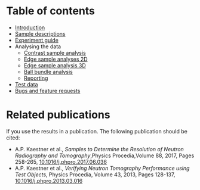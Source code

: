 # Table of contents
* [Introduction](UserManual-introduction.md)
* [Sample descriptions](UserManual-samples.md)
* [Experiment guide](UserManual-experiments.md)
* Analysing the data
    * [Contrast sample analysis](UserManual-contrast.md)
    * [Edge sample analyses 2D](UserManual-2dEdge.md)
    * [Edge sample analysis 3D](UserManual-3dEdge.md)
    * [Ball bundle analysis](UserManual-balls.md)
    * [Reporting](UserManual-reporting.md)
* [Test data](UserManual-testdata.md)
* [Bugs and feature requests](UserManual-bugsFeatures.md)

# Related publications
If you use the results in a publication. The following publication should be cited: <br/>
* A.P. Kaestner et al., _Samples to Determine the Resolution of Neutron Radiography and Tomography_,Physics Procedia,Volume 88, 2017, Pages 258-265, [10.1016/j.phpro.2017.06.036](https://doi.org/10.1016/j.phpro.2017.06.036)
* A.P. Kaestner et al., _Verifying Neutron Tomography Performance using Test Objects_,
Physics Procedia, Volume 43, 2013, Pages 128-137, [10.1016/j.phpro.2013.03.016](https://doi.org/10.1016/j.phpro.2013.03.016)
